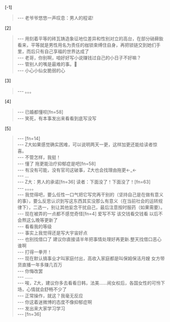 
[-1] 
>--- 老爷爷悠悠一声叹息：男人的程诺!<br>

[2] 
>--- 用刻着平等的砖瓦铸造象征地位差异和性别对立的高台，在部分硝藓釹看来，平等就是男性用名为责任的枷锁束缚住自身，再把锁链交到她们手里，而后只有自己享福的世界达成了<br>
>--- 老哥，你别啊，咱好好写小说赚钱过自己的小日子不好嘛？<br>
>--- 管别人的嘴是最难的事。🙏<br>
>--- 小心小仙女脆弱的心<br>

[3] 
>--- 。。。<br>

[4] 
>--- 已婚都懂呗[fn=58]<br>
>--- 笑死，有本事发出来看看到底写没写<br>

[5] 
>--- [fn=14]<br>
>--- Z大如果感觉确实困难，可以说明两天一更，这样加更还能给读者惊喜。<br>
>--- 不管怎样，我挺！<br>
>--- 懂了 拖更能治疗抑郁症是吧[fn=58]<br>
>--- 有没有可能，没有官司这破事，Z大也会找理由拖更←_←<br>
>--- …<br>
>--- Z大：男人的承诺[fn=36]
读者：下面没了！下面没了！[fn=63]<br>
>--- 。。。。<br>
>--- 我觉得吧，要么任性一口气把它写完再干别的（坚持自己是在做有意义的事），要么反思认识到写这东西其实没那么有意义（在当前社会的运转规律下），二选一，别让其他妄念干扰自己，最后注意按时服药（如果需要）。<br>
>--- 现在被弄的一点都不感觉奇怪[fn=4] 爱写不写 该交钱看交钱看 以后不会熬这么晚等更新了<br>
>--- 看看我的等级<br>
>--- 事实上我觉得还是写大宇宙好点<br>
>--- 也别找借口了 建议你直接请半年把事情处理好再更新.整天找借口恶心谁啊<br>
>--- 打得一拳开！<br>
>--- 现在默认搞事业才叫家庭付出，高收入家庭都是叫保姆保洁月嫂 女方带货直播一年多赚几百万<br>
>--- 你悔改罢<br>
>--- ……<br>
>--- 唉，Z大，建议你多去看看日韩，法美……闹女权后，各国女性的可怜下场，心情就会舒畅不少了<br>
>--- 正常操作，就这？我毫无反应<br>
>--- 你这着迷微博的态度不像抑郁症啊<br>
>--- 发出来大家学习学习<br>
>--- [fn=36]<br>
